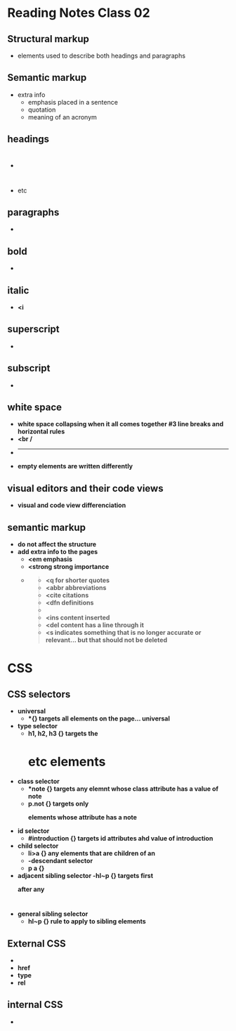 # Reading Notes Class 02

## Structural markup
- elements used to describe both headings and paragraphs
## Semantic markup
- extra info
    - emphasis placed in a sentence
    - quotation
    - meaning of an acronym 
## headings 
- <h1>
- etc
## paragraphs
- <p>
## bold
- <b>
## italic
- <i
## superscript
- <sup>
## subscript
- <sub>
## white space
- white space collapsing when it all comes together 
#3 line breaks and horizontal rules
- <br /
- <hr /
- empty elements are written differently
## visual editors and their code views
- visual and code view differenciation 
## semantic markup
- do not affect the structure
- add extra info to the pages
    - <em emphasis
    - <strong strong importance
    - <blockquote longer quotes that take a paragraph
    - <q for shorter quotes
    - <abbr abbreviations
    - <cite citations
    - <dfn definitions
    - <address contact details for the author of the page
    - <ins content inserted
    - <del content has a line through it
    - <s indicates something that is no longer accurate or relevant... but that should not be deleted

# CSS
## CSS selectors
- universal 
    - *{} targets all elements on the page... universal
- type selector
    - h1, h2, h3 {} targets the <h1> etc elements
- class selector
    - *note {} targets any elemnt whose class attribute has a value of note
    - p.not {} targets only <p> elements whose attribute has a note
- id selector
    - #introduction {} targets id attributes ahd value of introduction 
- child selector
    - li>a {} any <a> elements that are children of an <li>
-descendant selector
    - p a {} 
- adjacent sibling selector
    -hl~p {} targets first <p> after any <h1>
- general sibling selector
    - hl~p {} rule to apply to sibling elements

## External CSS
- <link
- href
- type
- rel
## internal CSS
- <style
## CSS rules cascade
## font inherited, background color & border properties are not

# all major browsers use a JS interpreter to translate your js instructions into something the computer can follow
1. browser receives HTML page
2. creates a model of the page and stores it to memory
3. show the page on screen using a rendering engine


## creating a basic javascript
- written in plain text just as html and css
- see example from 102 (pg 47)

## statements
- if
- else if

## comments
- //

## variable
- place data is stored for bits of info toward a function
- data change change in a var
- can store a boolean

## data types
- numerical
- string
- true

## use true and false to change value of var
## rules for naming variables
1. name must begin with a s $ or and _ and must not start with a number
2. can contain letters, dollar sign or and underscore
    -must not use a dash or period
3. cannot use keywords or reserved words
4. case sensitive
5. name describes the kind of info var stores
6. Capital letter for every word after the first if more than one word

## arrays
- stores a list of values
- separated by commas

## expressions
- expression results in a single value
    1. exp that assign a value such as color
    2. esp that use two or more values to return a single value such as addition 3*2 
## operators
- assignment such as a 
    - color value
    - basic math
    - combine two strings 'hi ' + 'Gus'
- comparison operators
    - compare two to return a true or false buy = 3 > 5
    - combine to return a true or false buy = (5 > 3) && ( 2 < 4> )
### math operators
- + add
- - subtract
- / divides
- (*) multiplies
-  ++ increment
- -- decrement
- % divides two with a remainder

## string operator
- joining two or more strings for one concatenation 
- use quotes around a numerical value 

## evaluations -analyze values
## decisions -decisions
## loops -loops
 -  == equal to
 - != not equal
 - === compares two values
 - !== strict not equal to
 - > greater than
 - < less than 
 - <= less than equal to
 - >= greater than equal to
 ## local operators
 - && logical and 
 - || logical or 
 - ! logical not 

 ## key concepts
 - break termination of a loop 
 - continue stop the current iteration and check again
 ## for loops
 - to loop through items in an array
    - arrayLength total items in an array stored in a var 
    - roundNumber three or more var
    - innerHTML msg var is written into the page
 ## while loops
 ## do while loops
 - statement comes before  the condition





From the Duckett HTML book:

Chapter 2: “Text” (pp.40-61)
Chapter 10: Ch.10 “Introducing CSS” (pp.226-245)
From the Duckett JS book:

Chapter 2: “Basic JavaScript Instructions” (pp.53-84)
Chapter 4: “Decisions and Loops” only up to the section on switch statements (pp.145-162)